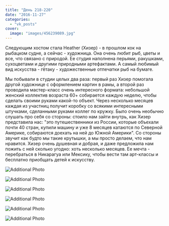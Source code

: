 ```yaml
---
title: "День 218-220"
date: "2016-11-27"
categories: 
  - "vk_posts"
cover:
  image: "images/456239089.jpg"
---
```


Следующим хостом стала Heather (Хизер) - в прошлом кок на рыбацком судне, а сейчас - художница. Она очень любит рыб, цветы и все, что связано с природой. Ее студия наполнена перьями, ракушками, сухоцветами и другими природными артефактами. А самый любимый вид искусства - гётаку - художественные отпечатки рыб на бумаге.

<!--more-->

Мы побывали в студии целых два раза: первый раз Хизер помогала другой художнице с оформлением картин в рамы, а второй раз проводила мастер-класс очень интересного формата: небольшой женский коллектив возраста 60+ собирается каждую неделю, чтобы сделать своими руками какой-то объект. Через несколько месяцев каждая из участниц получит коробку со всякими интересными штучками, сделанными руками коллег по кружку. Было очень необычно слушать про себя со стороны: стоило нам зайти внутрь, как Хизер представила нас: "это путешественники из России, которые объехали почти 40 стран, купили машину и уже 8 месяцев катаются по Северной Америке, собираются доехать на ней до Южной Америки". Со стороны звучит как будто мы такие крутышки, а мы просто делаем, что нам нравится. Хизер очень душевная и добрая, и даже предложила нам пожить с ней сколько угодно: хоть несколько месяцев. Ее мечта - перебраться в Никарагуа или Мексику, чтобы вести там арт-классы и бесплатно приобщать детей к искусству.

![Additional Photo](https://vodpop.ru/wp-content/uploads/2023/07/456239090.jpg)

![Additional Photo](https://vodpop.ru/wp-content/uploads/2023/07/456239091.jpg)

![Additional Photo](https://vodpop.ru/wp-content/uploads/2023/07/456239092.jpg)

![Additional Photo](https://vodpop.ru/wp-content/uploads/2023/07/456239093.jpg)

![Additional Photo](https://vodpop.ru/wp-content/uploads/2023/07/456239094.jpg)

![Additional Photo](https://vodpop.ru/wp-content/uploads/2023/07/456239095.jpg)

